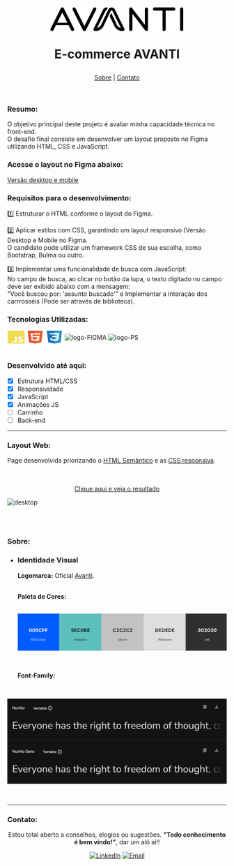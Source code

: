 
<h1 align="center">
<picture>
  <img alt="logo Avanti" src="assets/img/LogoAvanti.png">
</picture>
    <p>E-commerce AVANTI</p>
</h1>

<p align="center"> 
    <a href="#Sobre">Sobre</a> |
    <a href="#Contato">Contato</a>
</p>
<br>

### Resumo:
O objetivo principal deste projeto é avaliar minha capacidade técnica no front-end. <br>
O desafio final consiste em desenvolver um layout proposto no Figma utilizando HTML, CSS e JavaScript.

### Acesse o layout no Figma abaixo:

[Versão desktop e mobile](https://www.figma.com/proto/DqtFxC6312M32mLt8FpJjq/innovation-class?page-id=13%3A673&node-id=13-920&viewport=346%2C140%2C0.11&t=HyGGDSs83f1vbqMJ-1&scaling=scale-down&content-scaling=fixed)

### Requisitos para o desenvolvimento:

1️⃣ Estruturar o HTML conforme o layout do Figma. <br>

2️⃣ Aplicar estilos com CSS, garantindo um layout responsivo (Versão Desktop e Mobile no Figma. <br>
O candidato pode utilizar um framework CSS de sua escolha, como Bootstrap, Bulma ou outro. <br>

3️⃣ Implementar uma funcionalidade de busca com JavaScript: <br>
No campo de busca, ao clicar no botão da lupa, o texto digitado no campo deve ser exibido abaixo com a mensagem: <br>
"Você buscou por: 'assunto buscado'" e Implementar a interação dos carrrosséis (Pode ser através de biblioteca).

### Tecnologias Utilizadas:
<div style="display: inline_block">
  <img align="center" alt="logo-Js" height="30" width="40" src="https://raw.githubusercontent.com/devicons/devicon/master/icons/javascript/javascript-plain.svg">
  <img align="center" alt="logo-HTML" height="30" width="40" src="https://raw.githubusercontent.com/devicons/devicon/master/icons/html5/html5-original.svg">
  <img align="center" alt="logo-CSS" height="30" width="40" src="https://raw.githubusercontent.com/devicons/devicon/master/icons/css3/css3-original.svg">
  <img align="center" alt="logo-FIGMA" height="30" width="40" src="https://cdn.jsdelivr.net/gh/devicons/devicon@latest/icons/figma/figma-original.svg">
  <img align="center" alt="logo-PS" height="30" width="40" src="https://cdn.jsdelivr.net/gh/devicons/devicon@latest/icons/photoshop/photoshop-original.svg">
</div>
 <br>

### Desenvolvido até aqui:

- [x] Estrutura HTML/CSS
- [x] Responsividade
- [x] JavaScript
- [x] Animações JS
- [ ] Carrinho
- [ ] Back-end
 
---

### Layout Web:
Page desenvolvida priorizando o [HTML Semântico](https://github.com/luruanx/AVANTI-ecommerce/blob/main/index.html) e as
[CSS responsiva](https://github.com/luruanx/AVANTI-ecommerce/blob/main/assets/style.css).<br>
<br>
<br>
<p align="center"> 
    <a href="https://luruanx.github.io/AVANTI-ecommerce/">Clique aqui e veja o resultado</a>
  
![desktop](https://github.com/user-attachments/assets/dbf98236-8fea-4e88-be59-349d47ac6ce6)

<br>
<br>

### Sobre:

- ### Identidade Visual

  **Logomarca:** Oficial [Avanti](https://penseavanti.com.br/). <br> <br>

  **Paleta de Cores:** 

  <br> 
  <div align="center">
    <img align="center" alt="paleta de cor" src="assets/img/icon/paleta-avanti.png">
  </div> <br> <br>

  **Font-Family:**

  <br>
<div align="center">
  <img align="center" alt="font-family"width="600" src="assets/img/icon/font-family.png">
</div> <br> <br>

---

### Contato:

  <div align="center">

  Estou total aberto a conselhos, elogios ou sugestões. **"Todo conhecimento é bem vindo!"**, dar um alô aí!!

  [![LinkedIn](https://img.shields.io/badge/LinkedIn-%230077B5.svg?logo=linkedin&logoColor=white)](https://www.linkedin.com/in/luruanx) [![Email](https://img.shields.io/badge/Email-%230077B5.svg?logo=Gmail&logoColor=white)](mailto:ruan.richardd@hotmail.com)

</div>
